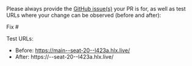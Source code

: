 Please always provide the [GitHub issue(s)](../issues) your PR is for, as well as test URLs where your change can be observed (before and after):

Fix #<gh-issue-id>

Test URLs:
- Before: https://main--seat-20--l423a.hlx.live/
- After: https://<branch>--seat-20--l423a.hlx.live/

